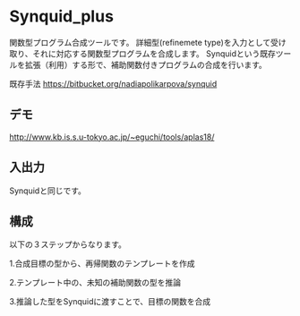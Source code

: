 # Synquid_plus

関数型プログラム合成ツールです。
詳細型(refinemete type)を入力として受け取り、それに対応する関数型プログラムを合成します。
Synquidという既存ツールを拡張（利用）する形で、補助関数付きプログラムの合成を行います。

既存手法
https://bitbucket.org/nadiapolikarpova/synquid


## デモ

http://www.kb.is.s.u-tokyo.ac.jp/~eguchi/tools/aplas18/


## 入出力
Synquidと同じです。


## 構成
以下の３ステップからなります。

 1.合成目標の型から、再帰関数のテンプレートを作成

 2.テンプレート中の、未知の補助関数の型を推論

 3.推論した型をSynquidに渡すことで、目標の関数を合成
